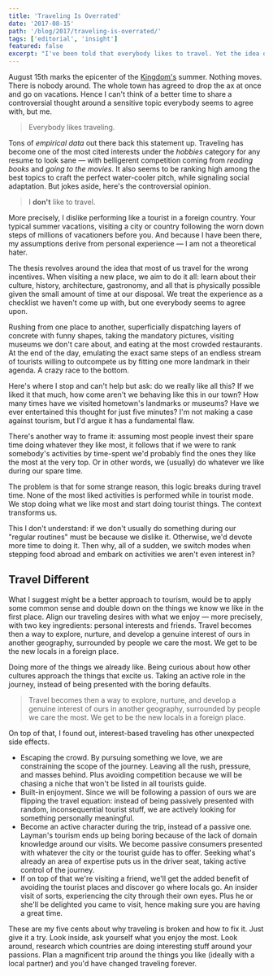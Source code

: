 ```yaml
---
title: 'Traveling Is Overrated'
date: '2017-08-15'
path: '/blog/2017/traveling-is-overrated/'
tags: ['editorial', 'insight']
featured: false
excerpt: "I've been told that everybody likes to travel. Yet the idea of tourism looks totally broken to me and fueled by the wrong incentives. Here's a different approach to traveling, one that puts us in the driver seat, taking active control of the journey."
---
```


August 15th marks the epicenter of the [Kingdom's](https://en.wikipedia.org/wiki/Spain) summer. Nothing moves. There is nobody around. The whole town has agreed to drop the ax at once and go on vacations. Hence I can't think of a better time to share a controversial thought around a sensitive topic everybody seems to agree with, but me.

> Everybody likes traveling.

Tons of _empirical data_ out there back this statement up. Traveling has become one of the most cited interests under the _hobbies_ category for any resume to look sane — with belligerent competition coming from _reading books_ and _going to the movies_. It also seems to be ranking high among the best topics to craft the perfect water-cooler pitch, while signaling social adaptation. But jokes aside, here's the controversial opinion.

> I **don't** like to travel.

More precisely, I dislike performing like a tourist in a foreign country. Your typical summer vacations, visiting a city or country following the worn down steps of millions of vacationers before you. And because I have been there, my assumptions derive from personal experience — I am not a theoretical hater.

The thesis revolves around the idea that most of us travel for the wrong incentives. When visiting a new place, we aim to do it all: learn about their culture, history, architecture, gastronomy, and all that is physically possible given the small amount of time at our disposal. We treat the experience as a checklist we haven't come up with, but one everybody seems to agree upon.

Rushing from one place to another, superficially dispatching layers of concrete with funny shapes, taking the mandatory pictures, visiting museums we don't care about, and eating at the most crowded restaurants. At the end of the day, emulating the exact same steps of an endless stream of tourists willing to outcompete us by fitting one more landmark in their agenda. A crazy race to the bottom.

Here's where I stop and can't help but ask: do we really like all this? If we liked it that much, how come aren't we behaving like this in our town? How many times have we visited hometown's landmarks or museums? Have we ever entertained this thought for just five minutes? I'm not making a case against tourism, but I'd argue it has a fundamental flaw.

There's another way to frame it: assuming most people invest their spare time doing whatever they like most, it follows that if we were to rank somebody's activities by time-spent we'd probably find the ones they like the most at the very top. Or in other words, we (usually) do whatever we like during our spare time.

The problem is that for some strange reason, this logic breaks during travel time. None of the most liked activities is performed while in tourist mode. We stop doing what we like most and start doing tourist things. The context transforms us.

This I don't understand: if we don't usually do something during our "regular routines" must be because we dislike it. Otherwise, we'd devote more time to doing it. Then why, all of a sudden, we switch modes when stepping food abroad and embark on activities we aren't even interest in?

## Travel Different

What I suggest might be a better approach to tourism, would be to apply some common sense and double down on the things we know we like in the first place. Align our traveling desires with what we enjoy — more precisely, with two key ingredients: personal interests and friends. Travel becomes then a way to explore, nurture, and develop a genuine interest of ours in another geography, surrounded by people we care the most. We get to be the new locals in a foreign place.

Doing more of the things we already like. Being curious about how other cultures approach the things that excite us. Taking an active role in the journey, instead of being presented with the boring defaults.

> Travel becomes then a way to explore, nurture, and develop a genuine interest of ours in another geography, surrounded by people we care the most. We get to be the new locals in a foreign place.

On top of that, I found out, interest-based traveling has other unexpected side effects.

- Escaping the crowd. By pursuing something we love, we are constraining the scope of the journey. Leaving all the rush, pressure, and masses behind. Plus avoiding competition because we will be chasing a niche that won't be listed in all tourists guide.
- Built-in enjoyment. Since we will be following a passion of ours we are flipping the travel equation: instead of being passively presented with random, inconsequential tourist stuff, we are actively looking for something personally meaningful.
- Become an active character during the trip, instead of a passive one. Layman's tourism ends up being boring because of the lack of domain knowledge around our visits. We become passive consumers presented with whatever the city or the tourist guide has to offer. Seeking what's already an area of expertise puts us in the driver seat, taking active control of the journey.
- If on top of that we're visiting a friend, we'll get the added benefit of avoiding the tourist places and discover go where locals go. An insider visit of sorts, experiencing the city through their own eyes. Plus he or she'll be delighted you came to visit, hence making sure you are having a great time.

These are my five cents about why traveling is broken and how to fix it. Just give it a try. Look inside, ask yourself what you enjoy the most. Look around, research which countries are doing interesting stuff around your passions. Plan a magnificent trip around the things you like (ideally with a local partner) and you'd have changed traveling forever.
